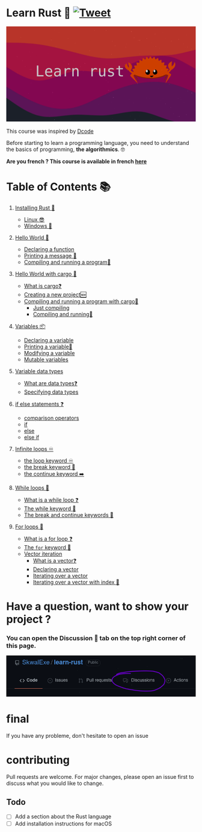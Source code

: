 # Learn Rust 🦀 [![Tweet](https://img.shields.io/twitter/url/http/shields.io.svg?style=social)](https://twitter.com/intent/tweet?url=https%3A%2F%2Fgithub.com%2FSkwalExe%2Flearn-rust&text=Started%20learning%20rust%20with%20@SkwalExe%20learn-rust%20project)

![banner](images/banner.png)

This course was inspired by [Dcode](https://www.youtube.com/watch?v=vOMJlQ5B-M0&list=PLVvjrrRCBy2JSHf9tGxGKJ-bYAN_uDCUL)

Before starting to learn a programming language, you need to understand the basics of programming, **the algorithmics**. 🤓

**Are you french ? This course is available in french [here](https://github.com/SkwalExe/apprendre-rust/)**

# Table of Contents 📚
1. [Installing Rust 🦀](https://github.com/SkwalExe/learn-rust/tree/main/course/installing-rust/)
    - [Linux 😎](https://github.com/SkwalExe/learn-rust/tree/main/course/installing-rust#linux)
    - [Windows 💩](https://github.com/SkwalExe/learn-rust/tree/main/course/installing-rust#windows)
1. [Hello World 👋](https://github.com/SkwalExe/learn-rust/tree/main/course/hello-world/)
    - [Declaring a function](https://github.com/SkwalExe/learn-rust/tree/main/course/hello-world/#declaring-a-function)
    - [Printing a message 💬](https://github.com/SkwalExe/learn-rust/tree/main/course/hello-world/#printing-a-message)
    - [Compiling and running a program🏃‍](https://github.com/SkwalExe/learn-rust/tree/main/course/hello-world/#compiling-and-running-a-program) 

1. [Hello World with cargo 🚢](https://github.com/SkwalExe/learn-rust/tree/main/course/hello-world-cargo/)
    - [What is cargo❓](https://github.com/SkwalExe/learn-rust/tree/main/course/hello-world-cargo#what-is-cargo)
    - [Creating a new project🆕](https://github.com/SkwalExe/learn-rust/tree/main/course/hello-world-cargo#creating-a-new-project)
    - [Compiling and running a program with cargo🏃‍](https://github.com/SkwalExe/learn-rust/tree/main/course/hello-world-cargo#compiling-and-running-a-program-with-cargo)
        - [Just compiling](https://github.com/SkwalExe/learn-rust/tree/main/course/hello-world-cargo#just-compiling)
        - [Compiling and running🏃‍](https://github.com/SkwalExe/learn-rust/tree/main/course/hello-world-cargo#compiling-and-running)

1. [Variables 📦](https://github.com/SkwalExe/learn-rust/tree/main/course/variables/)
    - [Declaring a variable](https://github.com/SkwalExe/learn-rust/tree/main/course/variables#declaring-a-variable)
    - [Printing a variable💬](https://github.com/SkwalExe/learn-rust/tree/main/course/variables#printing-a-variable)
    - [Modifying a variable](https://github.com/SkwalExe/learn-rust/tree/main/course/variables#modifying-a-variable)
    - [Mutable variables](https://github.com/SkwalExe/learn-rust/tree/main/course/variables#mutable-variables)

1. [Variable data types](https://github.com/SkwalExe/learn-rust/tree/main/course/variable-data-types/)
    - [What are data types❓](https://github.com/SkwalExe/learn-rust/tree/main/course/variable-data-types#what-are-data-types)
    - [Specifying data types](https://github.com/SkwalExe/learn-rust/tree/main/course/variable-data-types#specifying-data-types)

1. [if else statements ❓](https://github.com/SkwalExe/learn-rust/tree/main/course/if-else-statements/)
    - [comparison operators](https://github.com/SkwalExe/learn-rust/tree/main/course/variable-data-types#comparison-operators)
    - [if](https://github.com/SkwalExe/learn-rust/tree/main/course/variable-data-types#if)
    - [else](https://github.com/SkwalExe/learn-rust/tree/main/course/variable-data-types#else)
    - [else if](https://github.com/SkwalExe/learn-rust/tree/main/course/variable-data-types#else-if)
1. [Infinite loops ♾️](https://github.com/SkwalExe/learn-rust/tree/main/course/infinite-loops/)
    - [the loop keyword ♾️](https://github.com/SkwalExe/learn-rust/tree/main/course/infinite-loops#the-loop-keyword)
    - [the break keyword 🛑](https://github.com/SkwalExe/learn-rust/tree/main/course/infinite-loops#the-break-keyword)
    - [the continue keyword ➡️](https://github.com/SkwalExe/learn-rust/tree/main/course/infinite-loops#the-continue-keyword)

1. [While loops 🔁](https://github.com/SkwalExe/learn-rust/tree/main/course/while-loops/)
    - [What is a while loop ❓](https://github.com/SkwalExe/learn-rust/tree/main/course/while-loops#what-is-a-while-loop)
    - [The while keyword 🔁](https://github.com/SkwalExe/learn-rust/tree/main/course/while-loops#the-while-keyword)
    - [The break and continue keywords 🔑](https://github.com/SkwalExe/learn-rust/tree/main/course/while-loops#the-break-and-continue-keywords)

1. [For loops 🔢](https://github.com/SkwalExe/learn-rust/tree/main/course/for-loops/)
    - [What is a for loop ❓](https://github.com/SkwalExe/learn-rust/tree/main/course/for-loops#what-is-a-for-loop)
    - [The `for` keyword 🔑](https://github.com/SkwalExe/learn-rust/tree/main/course/for-loops#the-for-keyword)
    - [Vector iteration](https://github.com/SkwalExe/learn-rust/tree/main/course/for-loops#vector-iteration)
        - [What is a vector❓](https://github.com/SkwalExe/learn-rust/tree/main/course/for-loops#what-is-a-vector)
        - [Declaring a vector](https://github.com/SkwalExe/learn-rust/tree/main/course/for-loops#declaring-a-vector)
        - [Iterating over a vector](https://github.com/SkwalExe/learn-rust/tree/main/course/for-loops#iterating-over-a-vector)
        - [Iterating over a vector with index 🔢](https://github.com/SkwalExe/learn-rust/tree/main/course/for-loops#iterating-over-a-vector-with-index)


# Have a question, want to show your project ?
### **You can open the Discussion 💬 tab on the top right corner of this page.**
![discussion](images/discussions.png)
# final
If you have any probleme, don't hesitate to open an issue
# contributing
Pull requests are welcome. For major changes, please open an issue first to discuss what you would like to change.
## Todo
- [ ] Add a section about the Rust language
- [ ] Add installation instructions for macOS